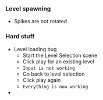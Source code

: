 ### Level spawning
- Spikes are not rotated


### Hard stuff

- Level loading bug
	- Start the Level Selection scene
	- Click play for an existing level
	- `Input is not working`
	- Go back to level selection
	- Click play again
	- `Everything is now working`
- 